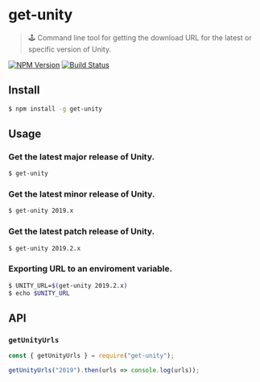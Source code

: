 # get-unity

> 🕹 Command line tool for getting the download URL for the latest or specific version of Unity.

[![NPM Version](http://img.shields.io/npm/v/get-unity.svg?style=flat)](https://www.npmjs.org/package/get-unity)
[![Build Status](https://travis-ci.com/neogeek/get-unity.svg?branch=master)](https://travis-ci.com/neogeek/get-unity)

## Install

```bash
$ npm install -g get-unity
```

## Usage

### Get the latest major release of Unity.

```bash
$ get-unity
```

### Get the latest minor release of Unity.

```bash
$ get-unity 2019.x
```

### Get the latest patch release of Unity.

```bash
$ get-unity 2019.2.x
```

### Exporting URL to an enviroment variable.

```bash
$ UNITY_URL=$(get-unity 2019.2.x)
$ echo $UNITY_URL
```

## API

### `getUnityUrls`

```javascript
const { getUnityUrls } = require("get-unity");

getUnityUrls("2019").then(urls => console.log(urls));
```
